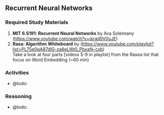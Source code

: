 ## Recurrent Neural Networks

### Required Study Materials

1. **MIT 6.S191: Recurrent Neural Networks** by Ava Soleimany (https://www.youtube.com/watch?v=qjrad0V0uJE)
2. **Rasa: Algorithm Whiteboard** by (https://www.youtube.com/playlist?list=PL75e0qA87dlG-za8eLI6t0_Pbxafk-cxb) <Br>
   Take a look at four parts [videos 5-9 in playlist] from the Rasea list that focus on Word Embedding (~60 min)

### Activities

* @todo: 

### Reasoning

* @todo: 
